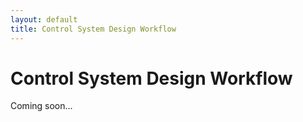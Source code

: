 ```yaml
---
layout: default
title: Control System Design Workflow
---
```


# Control System Design Workflow

Coming soon...

